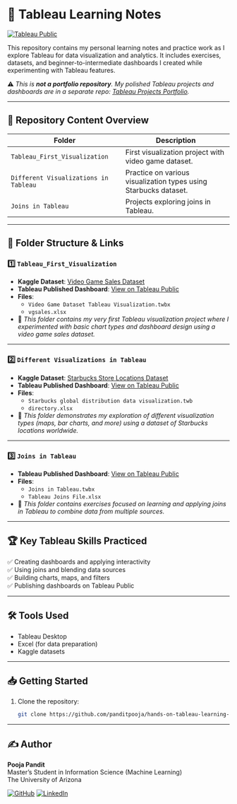 # 📘 Tableau Learning Notes

[![Tableau Public](https://img.shields.io/badge/Tableau-Public-blue.svg)](https://public.tableau.com/app/profile/pooja.pandit)

This repository contains my personal learning notes and practice work as I explore Tableau for data visualization and analytics. It includes exercises, datasets, and beginner-to-intermediate dashboards I created while experimenting with Tableau features.

⚠️ *This is **not a portfolio repository**. My polished Tableau projects and dashboards are in a separate repo: [Tableau Projects Portfolio](https://github.com/panditpooja/tableau-projects-portfolio).*  

---

## 📂 Repository Content Overview

| Folder                          | Description                                           |
|----------------------------------|-------------------------------------------------------|
| `Tableau_First_Visualization`   | First visualization project with video game dataset. |
| `Different Visualizations in Tableau` | Practice on various visualization types using Starbucks dataset. |
| `Joins in Tableau`              | Projects exploring joins in Tableau.                 |

---

## 📂 Folder Structure & Links

### 1️⃣ `Tableau_First_Visualization`
- **Kaggle Dataset**: [Video Game Sales Dataset](https://www.kaggle.com/datasets/gregorut/videogamesales)
- **Tableau Published Dashboard**: [View on Tableau Public](https://public.tableau.com/app/profile/pooja.pandit/viz/VideoGameDatatsetTableauVisualization/Dashboard1?publish=yes)
- **Files**:
  - `Video Game Dataset Tableau Visualization.twbx`
  - `vgsales.xlsx`
- 📖 *This folder contains my very first Tableau visualization project where I experimented with basic chart types and dashboard design using a video game sales dataset.*  

---

### 2️⃣ `Different Visualizations in Tableau`
- **Kaggle Dataset**: [Starbucks Store Locations Dataset](https://www.kaggle.com/datasets/starbucks/store-locations)
- **Tableau Published Dashboard**: [View on Tableau Public](https://public.tableau.com/app/profile/pooja.pandit/viz/Book2_17501079091140/Sheet1?publish=yes)
- **Files**:
  - `Starbucks global distribution data visualization.twb`
  - `directory.xlsx`
- 📖 *This folder demonstrates my exploration of different visualization types (maps, bar charts, and more) using a dataset of Starbucks locations worldwide.*  

---

### 3️⃣ `Joins in Tableau`
- **Tableau Published Dashboard**: [View on Tableau Public](https://public.tableau.com/app/profile/pooja.pandit/viz/JoinsinTableau_17501137589850/Sheet1?publish=yes)
- **Files**:
  - `Joins in Tableau.twbx`
  - `Tableau Joins File.xlsx`
- 📖 *This folder contains exercises focused on learning and applying joins in Tableau to combine data from multiple sources.*

---

## 🏆 Key Tableau Skills Practiced
✅ Creating dashboards and applying interactivity  
✅ Using joins and blending data sources  
✅ Building charts, maps, and filters  
✅ Publishing dashboards on Tableau Public  

---

## 🛠️ Tools Used
- Tableau Desktop  
- Excel (for data preparation)  
- Kaggle datasets  

---

## 📥 Getting Started
1. Clone the repository:
   ```bash
   git clone https://github.com/panditpooja/hands-on-tableau-learning-visualizations.git

---

## ✍️ Author

**Pooja Pandit**  
Master’s Student in Information Science (Machine Learning)  
The University of Arizona  

[![GitHub](https://img.shields.io/badge/GitHub-panditpooja-black?logo=github)](https://github.com/panditpooja)
[![LinkedIn](https://img.shields.io/badge/LinkedIn-pooja--pandit-blue?logo=linkedin)](https://www.linkedin.com/in/pooja-pandit-177978135/)



